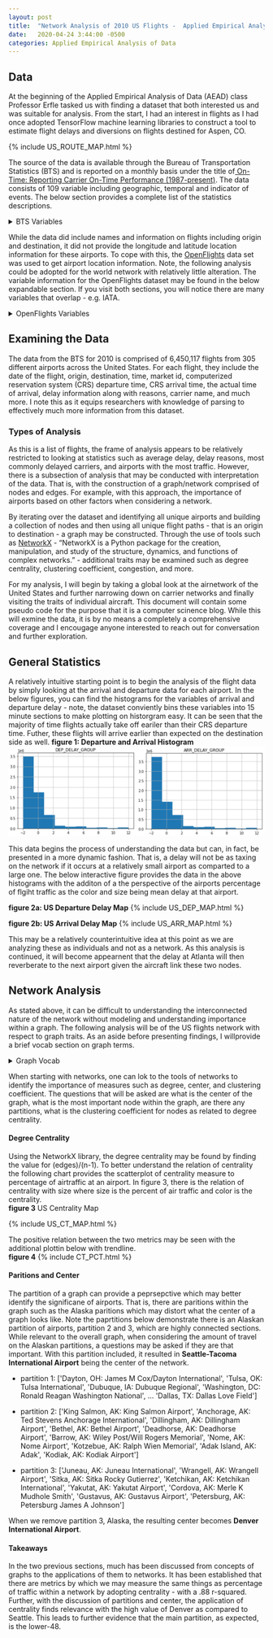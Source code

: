 ```yaml
---
layout: post
title:  "Network Analysis of 2010 US Flights -  Applied Empirical Analysis of Data"
date:   2020-04-24 3:44:00 -0500
categories: Applied Empirical Analysis of Data
---
```

## Data
At the beginning of the Applied Empirical Analysis of Data (AEAD) class Professor Erfle tasked us with finding a dataset that both interested us and was suitable for analysis. From the start, I had an interest in flights as I had once adopted TensorFlow machine learning libraries to construct a tool to estimate flight delays and diversions on flights destined for Aspen, CO.

{% include US_ROUTE_MAP.html %}

The source of the data is available through the Bureau of Transportation Statistics (BTS) and is reported on a monthly basis under the title of[ On-Time: Reporting Carrier On-Time Performance (1987-present)](https://www.transtats.bts.gov/DL_SelectFields.asp?Table_ID=236&DB_Short_Name=On-Time " On-Time: Reporting Carrier On-Time Performance (1987-present)"). The data consists of 109 variable including geographic, temporal and indicator of events. The below section provides a complete list of the statistics descriptions. 

<details>
<summary>BTS Variables</summary>
<br>
<ul>
<li>Time Period</li>
<ul>
<li>Year: Year</li>
<li>Quarter: Quarter (1-4)</li>
<li>Month: Month</li>
<li>DayofMonth: Day of Month</li>
<li>DayOfWeek: Day of Week</li>
<li>FlightDate: Flight Date (yyyymmdd)</li>
</ul>
<li>Airline</li>
<ul>
<li>Reporting_Airline: Unique Carrier Code. When the same code has been used by multiple carriers, a numeric suffix is used for earlier users, for example, PA, PA(1), PA(2). Use this field for analysis across a range of years.</li>
<li>DOT_ID_Reporting_Airline: An identification number assigned by US DOT to identify a unique airline (carrier). A unique airline (carrier) is defined as one holding and reporting under the same DOT certificate regardless of its Code, Name, or holding company/corporation.</li>
<li>IATA_CODE_Reporting_Airline	Code assigned by IATA and commonly used to identify a carrier. As the same code may have been assigned to different carriers over time, the code is not always unique. For analysis, use the Unique Carrier Code.</li>
<li>Tail_Number: Tail Number	</li>
<li>Flight_Number_Reporting_Airline: Flight Number</li>
</ul>
 <li>Origin	</li>
<ul>
<li>OriginAirportID: Origin Airport, Airport ID. An identification number assigned by US DOT to identify a unique airport. Use this field for airport analysis across a range of years because an airport can change its airport code and airport codes can be reused.</li>
<li>OriginAirportSeqID: Origin Airport, Airport Sequence ID. An identification number assigned by US DOT to identify a unique airport at a given point of time. Airport attributes, such as airport name or coordinates, may change over time.	</li>
<li>OriginCityMarketID: Origin Airport, City Market ID. City Market ID is an identification number assigned by US DOT to identify a city market. Use this field to consolidate airports serving the same city market.	</li>
<li>Origin: Origin Airport</li>
<li>OriginCityName: Origin Airport, City Name</li>
<li>OriginState: Origin Airport, State Code</li>
<li>OriginStateFips: Origin Airport, State Fips</li>
<li>OriginStateName: Origin Airport, State Name</li>
<li>OriginWac: Origin Airport, World Area Code</li>
</ul>
<li>Destination			</li>
<ul>
<li>DestAirportID: Destination Airport, Airport ID. An identification number assigned by US DOT to identify a unique airport. Use this field for airport analysis across a range of years because an airport can change its airport code and airport codes can be reused.		</li>
<li>DestAirportSeqID: Destination Airport, Airport Sequence ID. An identification number assigned by US DOT to identify a unique airport at a given point of time. Airport attributes, such as airport name or coordinates, may change over time.		</li>
<li>DestCityMarketID: Destination Airport, City Market ID. City Market ID is an identification number assigned by US DOT to identify a city market. Use this field to consolidate airports serving the same city market.		</li>
<li>Dest: Destination Airport		</li>
<li>DestCityName: Destination Airport, City Name		</li>
<li>DestState: Destination Airport, State Code		</li>
<li>DestStateFips: Destination Airport, State Fips		</li>
<li>DestStateName: Destination Airport, State Name		</li>
<li>DestWa: Destination Airport, World Area Code</li>
</ul>
<li>Departure Performance			</li>
<ul>
<li>CRSDepTime: CRS Departure Time (local time: hhmm)		</li>
<li>DepTime: Actual Departure Time (local time: hhmm)		</li>
<li>DepDelay: Difference in minutes between scheduled and actual departure time. Early departures show negative numbers.		</li>
<li>DepDelayMinutes: Difference in minutes between scheduled and actual departure time. Early departures set to 0.		</li>
<li>DepDel15: Departure Delay Indicator, 15 Minutes or More (1=Yes)		</li>
<li>DepartureDelayGroups: Departure Delay intervals, every (15 minutes from <-15 to >180)		</li>
<li>DepTimeBlk: CRS Departure Time Block, Hourly Intervals		</li>
<li>TaxiOut: Taxi Out Time, in Minutes		</li>
<li>WheelsOff: Wheels Off Time (local time: hhmm)</li>
</ul>
<li>Arrival Performance			</li>
<ul>
<li>WheelsOn: Wheels On Time (local time: hhmm)		</li>
<li>TaxiIn: Taxi In Time, in Minutes		</li>
<li>CRSArrTime: CRS Arrival Time (local time: hhmm)		</li>
<li>ArrTime: Actual Arrival Time (local time: hhmm)		</li>
<li>ArrDelay: Difference in minutes between scheduled and actual arrival time. Early arrivals show negative numbers.		</li>
<li>ArrDelayMinutes: Difference in minutes between scheduled and actual arrival time. Early arrivals set to 0.		</li>
<li>ArrDel15: Arrival Delay Indicator, 15 Minutes or More (1=Yes)		</li>
<li>ArrivalDelayGroups: Arrival Delay intervals, every (15-minutes from <-15 to >180)</li>
<li>ArrTimeBlk: CRS Arrival Time Block, Hourly Intervals</li>
</ul>
</ul>
<br><br>
</details>

While the data did include names and information on flights including origin and destination, it did not provide the longitude and latitude location information for these airports. To cope with this, the [OpenFlights](https://openflights.org/data.html "OpenFlights") data set was used to get airport location information. Note, the following analysis could be adopted for the world network with relatively little alteration. The variable information for the OpenFlights dataset may be found in the below expandable section. If you visit both sections, you will notice there are many variables that overlap - e.g. IATA.

<details>
<summary>OpenFlights Variables</summary>
<br>
<ul>
<li>Airport ID: Unique OpenFlights identifier for this airport.</li>
<li>Name: Name of airport. May or may not contain the City name.</li>
<li>City: Main city served by airport. May be spelled differently from Name.</li>
<li>Country: Country or territory where airport is located. See Countries to cross-reference to ISO 3166-1 codes.</li>
<li>IATA: 3-letter IATA code. Null if not assigned/unknown.</li>
<li>ICAO: 4-letter ICAO code.</li>
<li>Latitude: Decimal degrees, usually to six significant digits. Negative is South, positive is North.</li>
<li>Longitude: Decimal degrees, usually to six significant digits. Negative is West, positive is East.</li>
<li>Altitude: In feet.</li>
<li>Timezone: Hours offset from UTC. Fractional hours are expressed as decimals, eg. India is 5.5.</li>
<li>DST	Daylight savings time. One of E (Europe), A (US/Canada), S (South America), O (Australia), Z (New Zealand), N (None) or U (Unknown). See also: Help: Time</li>
<li>Tz database time zone: Timezone in "tz" (Olson) format, eg. "America/Los_Angeles".</li>
<li>Type: Type of the airport. Value "airport" for air terminals, "station" for train stations, "port" for ferry terminals and "unknown" if not known. In airports.csv, only type=airport is included.</li>
<li>Source: Source of this data. "OurAirports" for data sourced from OurAirports, "Legacy" for old data not matched to OurAirports (mostly DAFIF), "User" for unverified user contributions. In airports.csv, only source=OurAirports is included.</li>
</ul>
 <br><br>
</details>

## Examining the Data
The data from the BTS for 2010 is comprised of 6,450,117 flights from 305 different airports across the United States. For each flight, they include the date of the flight, origin, destination, time, market id, computerized reservation system (CRS) departure time, CRS arrival time, the actual time of arrival, delay information along with reasons, carrier name, and much more. I note this as it equips researchers with knowledge of parsing to effectively much more information from this dataset. 


### Types of Analysis
As this is a list of flights, the frame of analysis appears to be relatively restricted to looking at statistics such as average delay, delay reasons, most commonly delayed carriers, and airports with the most traffic. However, there is a subsection of analysis that may be conducted with interpretation of the data. That is, with the construction of a graph/network comprised of nodes and edges. For example, with this approach, the importance of airports based on other factors when considering a network. 

By iterating over the dataset and identifying all unique airports and building a collection of nodes and then using all unique flight paths - that is an origin to destination - a graph may be constructed. Through the use of tools such as [NetworkX](https://networkx.github.io/ "NetworkX") - “NetworkX is a Python package for the creation, manipulation, and study of the structure, dynamics, and functions of complex networks.” - additional traits may be examined such as degree centrality, clustering coefficient, congestion, and more.

For my analysis, I will begin by taking a global look at the airnetwork of the United States and further narrowing down on carrier networks and finally visiting the traits of individual aircraft. This document will contain some pseudo code for the purpose that it is a computer scinence blog. While this will exmine the data, it is by no means a completely a comprehensive coverage and I encougage anyone interested to reach out for conversation and further exploration.

## General Statistics
A relatively intuitive starting point is to begin the analysis of the flight data by simply looking at the arrival and departure data for each airport. In the below figures, you can find the histograms for the variables of arrival and departure delay - note, the dataset conviently bins these variables into 15 minute sections to make plotting on historgram easy. It can be seen that the majority of time flights actually take off eariler than their CRS departure time. Futher, these flights will arrive earlier than expected on the destination side as well.
**figure 1: Departure and Arrival Histogram**
![US_ARR_DEP_DELAY](/assets/DEP_ARR_DELAY_GROUP.png)

This data begins the process of understanding the data but can, in fact, be presented in a more dynamic fashion. That is, a delay will not be as taxing on the network if it occurs at a relatively small airport as comparted to a large one. The below interactive figure provides the data in the above histograms with the additon of a the perspective of the airports percentage of flgiht traffic as the color and size being mean delay at that airport.

**figure 2a: US Departure Delay Map**
{% include US_DEP_MAP.html %}

**figure 2b: US Arrival Delay Map**
{% include US_ARR_MAP.html %}

This may be a relatively counterintuitive idea at this point as we are analyzing these as individuals and not as a network. As this analysis is continued, it will become appearnent that the delay at Atlanta will then reverberate to the next airport given the aircraft link these two nodes.

## Network Analysis
As stated above, it can be difficult to understanding the interconnected nature of the network without modeling and understanding importance within a graph. The following analysis will be of the US flights network with respect to graph traits. As an aside before presenting findings, I willprovide a brief vocab section on graph terms.
<details>
<summary> Graph Vocab </summary>
<br>
<ul>
<li>Node: an airport within the network</li>
<li>Edge: flight route between two airports</li>
<li>Degree: number of incoming and outgoing edges from a node</li>
<li>Degree Centrality: measure that counts how many neighbors a node has</li>
<li>Center: A vertex is central in G if its greatest distance from any other vertex is as small as possible </li>
<li>Clustering Coefficient: clustering coefficient is a measure of the degree to which nodes in a graph tend to cluster together.</li>
<li>Partition: the reduction of a graph to a smaller graph by partitioning its set of nodes into mutually exclusive groups</li>
</ul>
 <br><br>
</details>

When starting with networks, one can lok to the tools of networks to identify the importance of measures such as degree, center, and clustering coefficient. The questions that will be asked are what is the center of the graph, what is the most important node within the graph, are there any partitions, what is the clustering coefficient for nodes as related to degree centrality.

#### Degree Centrality
Using the NetworkX library, the degree centrality may be found by finding the value for (edges)/(n-1). To better understand the relation of centrality the following chart provides the scatterplot of centrality measure to percentage of airtraffic at an airport. In figure 3, there is the relation of centrality with size where size is the percent of air traffic and color is the centrality. 
<br>**figure 3** US Centrality Map

{% include US_CT_MAP.html %}

The positive relation between the two metrics may be seen with the additional plottin below with trendline. 
<br>**figure 4** 
{% include CT_PCT.html %}

#### Paritions and Center
The partition of a graph can provide a peprsepctive which may better identify the significane of airports. That is, there are paritions within the graph such as the Alaska paritions which may distort what the center of a graph looks like. Note the paprtitions below demonstrate there is an Alaskan partition of airports, partition 2 and 3,  which are highly connected sections. While relevant to the overall graph, when considering the amount of travel on the Alaskan partitions, a questions may be asked if they are that important. With this partition included, it resulted in **Seattle-Tacoma International Airport** being the center of the network.
- partition 1: 
['Dayton, OH: James M Cox/Dayton International', 'Tulsa, OK: Tulsa International', 'Dubuque, IA: Dubuque Regional', 'Washington, DC: Ronald Reagan Washington National', … 'Dallas, TX: Dallas Love Field']

* partition 2:
['King Salmon, AK: King Salmon Airport', 'Anchorage, AK: Ted Stevens Anchorage International', 'Dillingham, AK: Dillingham Airport', 'Bethel, AK: Bethel Airport', 'Deadhorse, AK: Deadhorse Airport', 'Barrow, AK: Wiley Post/Will Rogers Memorial', 'Nome, AK: Nome Airport', 'Kotzebue, AK: Ralph Wien Memorial', 'Adak Island, AK: Adak', 'Kodiak, AK: Kodiak Airport']

* partition 3:
['Juneau, AK: Juneau International', 'Wrangell, AK: Wrangell Airport', 'Sitka, AK: Sitka Rocky Gutierrez', 'Ketchikan, AK: Ketchikan International', 'Yakutat, AK: Yakutat Airport', 'Cordova, AK: Merle K Mudhole Smith', 'Gustavus, AK: Gustavus Airport', 'Petersburg, AK: Petersburg James A Johnson']

When we remove partition 3, Alaska, the resulting center becomes **Denver International Airport**.

#### Takeaways
In the two previous sections, much has been discussed from concepts of graphs to the applications of them to networks. It has been established that there are metrics by which we may measure the same things as percentage of traffic within a network by adopting centrality -  with a .88 r-squared. Further, with the discussion of partitions and center, the application of centrality finds relevance with the high value of Denver as compared to Seattle. This leads to further evidence that the main partition, as expected, is the lower-48.

